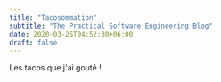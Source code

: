 ```yaml
---
title: "Tacosommation"
subtitle: "The Practical Software Engineering Blog"
date: 2020-03-25T04:52:30+06:00
draft: false
---
```


<!-- You can add a short description if you want -->

Les tacos que j'ai gouté !